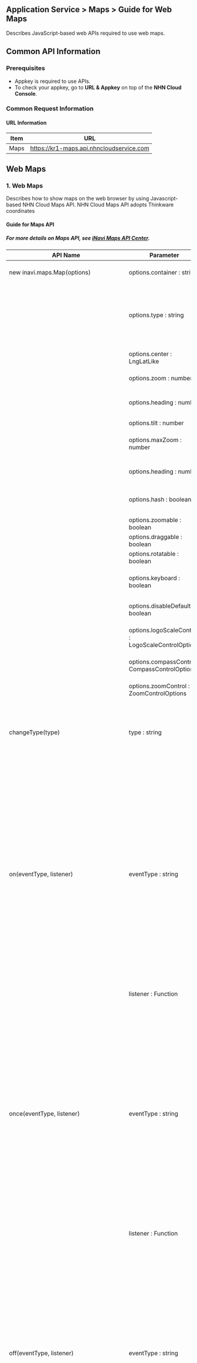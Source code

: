 ## Application Service > Maps > Guide for Web Maps 

Describes JavaScript-based web APIs required to use web maps. 


## Common API Information 

### Prerequisites 
- Appkey is required to use APIs. 
- To check your appkey, go to **URL & Appkey** on top of the **NHN Cloud Console**. 

### Common Request Information

#### URL Information 

| Item | URL                              |
| ---- | -------------------------------- |
| Maps | https://kr1-maps.api.nhncloudservice.com |


## Web Maps

### 1. Web Maps

Describes how to show maps on the web browser by using Javascript-based NHN Cloud Maps API. 
NHN Cloud Maps API adopts Thinkware coordinates


#### Guide for Maps API
##### For more details on Maps API, see <a href="http://imapsapi.inavi.com/" target="_blank" rel="nofollow">iNavi Maps API Center</a>. <p>


| API Name                                | Parameter                        | Returns                                  | Description                            |
| ---------------------------------------- | -------------------------------- | ---------------------------------------- | ---------------------------------------- |
| new inavi.maps.Map(options)  | options.container : string                 | inavi.maps. map object | ID of DOM element to mark maps |
|                                          | options.type : string             |                                          | Map type <br> 'NORMAL': General maps,<br> 'SATTELITE': Aerial maps<br>default: 'NORMAL' |
|                                          | options.center : LngLatLike       |                                          | Central coordinates on the map |
|                                          | options.zoom : number            |                                          | Level of a map        |
|                                          | options.heading : number             |                                          | Counter clockwise angle on north |
|                                          | options.tilt : number             |                                          | Tilt of a map |
|                                          | options.maxZoom : number             |                                          | Counter clockwise angle on north |
|                                          | options.heading : number             |                                          | Maximum zoom-in level |
|                                          | options.hash : boolean             |                                          | If map information shows on the address bar |
|                                          | options.zoomable : boolean             |                                          | If zoom-in is available |
|                                          | options.draggable : boolean             |                                          | If a drag is available |
|                                          | options.rotatable : boolean             |                                          | If rotation is available |
|                                          | options.keyboard : boolean             |                                          | If map movement on keyboard is available |
|                                          | options.disableDefaultUI : boolean             |                                          | If default control can be hidden |
|                                          | options.logoScaleControl : LogoScaleControlOptions             |                                          | Log and scale mark control option |
|                                          | options.compassControl : CompassControlOptions             |                                          | Compass mark control option |
|                                          | options.zoomControl : ZoomControlOptions             |                                          | Zoom-in/out mark control option |
| changeType(type)                         | type : string                    |                                          | Map Type <br> 'NORMAL': General maps,<br> 'SATTELITE': Aerial <br>default: 'NORMAL' |
| on(eventType, listener) | eventType : string              |                                          | load,<br>zoomstart, zoom, zoomend,<br>rotatestart, rotate, rotateend,<br>tiltstart, tilt, tiltend,<br>click, dblclick,<br>mousedown, mouseup, mousemove,<br>mouseenter, mouseleave, mouseover, mouseout,<br>contextmenu,<br>wheel,<br>touchstart, touchend, touchcancel, touchmove,<br>movestart, move, moveend,<br>dragstart, drag, dragend|
|                                          | listener : Function             |                                          | Listener for registration        |
| once(eventType, listener) | eventType : string              |                                          | load,<br>zoomstart, zoom, zoomend,<br>rotatestart, rotate, rotateend,<br>tiltstart, tilt, tiltend,<br>click, dblclick,<br>mousedown, mouseup, mousemove,<br>mouseenter, mouseleave, mouseover, mouseout,<br>contextmenu,<br>wheel,<br>touchstart, touchend, touchcancel, touchmove,<br>movestart, move, moveend,<br>dragstart, drag, dragend|
|                                          | listener : Function             |                                          | Listener for registration   |
| off(eventType, listener) | eventType : string              |                                          | load,<br>zoomstart, zoom, zoomend,<br>rotatestart, rotate, rotateend,<br>tiltstart, tilt, tiltend,<br>click, dblclick,<br>mousedown, mouseup, mousemove,<br>mouseenter, mouseleave, mouseover, mouseout,<br>contextmenu,<br>wheel,<br>touchstart, touchend, touchcancel, touchmove,<br>movestart, move, moveend,<br>dragstart, drag, dragend|
|                                          | listener : Function             |                                          | Listener for removal        |
| new inavi.maps.Marker(option)        | option.map : Map              | inavi.maps.Marker object | Map object                         |
|                                          | option.icon : string         |                                          | Icon URL                               |
|                                          | option.position : LngLatLike     |                                          | Marker creation coordinates |
|                                          | option.anchor : string      |                                          | To be located by coordinates <br> top-left, top, top-right,<br>left, center, right,<br>bottom-left, bottom, bottom-right |
|                                          | option.title : string            |                                          | Character strings for tool-tips   |
|                                          | option.offset : Array       |                                          | Offset by pixel                    |
|                                          | option.draggable : boolean       |                                          | If a drag is available   |
|                                          | option.zIndex : number           |                                          | z-index value                           |
|                                          | option.opacity : number          |                                          | Opacity level                |
| inavi.maps.LngLat.convertToPixel(lngLat) | lngLat.lng : number               | Screen pixel coordinates | WGS84 longitude                        |
|                                          | lngLat.lat : number               |                                          | WGS84 latitude                         |
| inavi.maps.Pixel.convertToLngLat(pixel) | pixel.pxX : number               | Longitude/latitude coordinates | Screen pixel x coordinates               |
|                                          | pixel.pxY : number               |                                          | Screen pixel y coordinates               |


#### Enable Maps API 
```html
<script type="text/javascript" src="https://kr1-maps.api.nhncloudservice.com/maps/v3.0/appkeys/{appkey}/maps?callback=initMap"></script>
<div id="div_map" style="width:500px; height:500px;"></div>
<script type="text/javascript">
    var map;
    
    function initMap() {
        //선언한 DIV에 지도를 표출합니다.
        map = new inavi.maps.Map({
            container: "div_map",
            center: {
                lng: 127.11,
                lat: 37.40
            },
            zoom: 12,
            type: "NORMAL"
        });
    }
</script>
```

#### Change Map Mode 
```html
<script type="text/javascript">
    // Change map type of created map object. 
    // General:NORMAL, Aerial background:SATELLITE
    // Change into aerial background map.
    window.onload = function (){
        map.setType("SATELLITE");
    };
</script>
```

#### Register Map Events
```html
<script type="text/javascript">
    //Register move events on the map. 
    window.onload = function (){
        map.on("move", moveHandler);
    }

    //Callback function when map event occurs
    function moveHandler(event){
        console.log("event callback!");
    }
</script>
```

#### Remove Map Events 
```html
<script type="text/javascript">
    //Remove move events from the map. 
    window.onload = function (){
        map.off("move", moveHandler)
    }
</script>
```

#### Add Map Markers 
```html
<script type="text/javascript">
    // Add marker objects on the map. 
    window.onload = function (){
        var marker = new inavi.maps.Marker({
            map: map,
            position: {
                lng: 127.11,
                lat: 37.40
            }
        });

        // Move marker objects. 
        marker.setPosition({lng: 127.110513, lat: 37.402027});
    }
</script>
```

#### Convert Screen Pixel Coordinates into WGS Coordinates 
```html
<script type="text/javascript">
    window.onload = function (){
        // Convert screen pixel coordinates into WGS coordinates. 
        var screen_pixel = {
            x: 100,
            y: 100
        };

        var wgs84 = inavi.maps.Pixel.convertToLngLat(map,screen_pixel);
        console.log(wgs84.lng);
        console.log(wgs84.lat);
    }
</script>
```

#### Convert WGS Coordinates into Screen Pixel Coordinates 
```html
<script type="text/javascript">
    window.onload = function (){
        // Convert WGS coordinates into screen pixel coordinates. 
        var wgs84 = {
            lng: 127.11074994024005,
            lat: 37.40215870673785
        };

        var screen_pixel = inavi.maps.LngLat.convertToPixel(map,wgs84);
        console.log(screen_pixel.x);
        console.log(screen_pixel.y);
    }
</script>
```
#### Changing map style
```html
// Changes the map style of the created map object to the style created with Map Studio.
<script type="text/javascript">
    window.onload = function (){
        //For StyleJosnUrl, refer to the deployment code provided when Map Studio deployed the style
        map.setStyle("{StyleJsonUrl}");
    }
</script>

// When using a style during map initialization
<script type="text/javascript" src="https://kr1-maps.api.nhncloudservice.com/maps/v3.0/appkeys/{appkey}/maps?callback=initMap&styleID={styleID}"></script>
```
